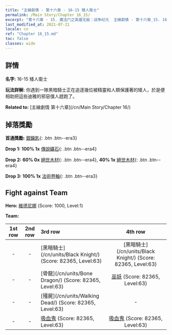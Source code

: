 ```yaml
---
title: "主線劇情 - 第十六章 - 16-15 矮人衛士"
permalink: /Main Story/Chapter 16_15/
excerpt: "第十六章 - 15. 魔法门之英雄无敌：战争纪元  主線劇情 - 第十六章_15. 16-15 矮人衛士"
last_modified_at: 2021-07-21
locale: cn
ref: "Chapter 16_15.md"
toc: false
classes: wide
---
```


## 詳情

 **名字:** 16-15 矮人衛士

 **玩法詳解:** 你遇到一隊黑暗騎士正在追逐幾位被精靈和人類保護著的矮人，於是便相助把這些迪雅的邪惡僕人趕跑了。

 **Related to:** [主線劇情 第十六章](/cn/Main Story/Chapter 16/)

## 掉落獎勵

 **首通獎勵:** [銀鑰匙](/cn/Items/con_693/){: .btn .btn--era3}

 **Drop 1:** **100% 1x** [傳說礦石](/cn/Items/mat_54/){: .btn .btn--era4}

 **Drop 2:** **60% 0x** [絕世木材](/cn/Items/mat_48/){: .btn .btn--era4}, **40% 1x** [絕世木材](/cn/Items/mat_48/){: .btn .btn--era4}

 **Drop 3:** **100% 1x** [法術卷軸](/cn/Items/con_694/){: .btn .btn--era3}


## Fight against Team
 **Hero:** [維德尼娜](/cn/heroes/Vidomina/) (Score: 1000, Level:1)

 **Team:**


  | 1st row | 2nd row | 3rd row | 4th row |
  |:----:|:----:|:----|:----:|
  | - | - | [黑暗騎士](/cn/units/Black Knight/) (Score: 82365, Level:63)  | [黑暗騎士](/cn/units/Black Knight/) (Score: 82365, Level:63)  |
  | - | - | [骨龍](/cn/units/Bone Dragon/) (Score: 82365, Level:63)  | [巫妖](/cn/units/Lich/) (Score: 82365, Level:63)  |
  | - | - | [殭屍](/cn/units/Walking Dead/) (Score: 82365, Level:63)  | - |
  | - | - | [吸血鬼](/cn/units/Vampire/) (Score: 82365, Level:63)  | [吸血鬼](/cn/units/Vampire/) (Score: 82365, Level:63)  |


